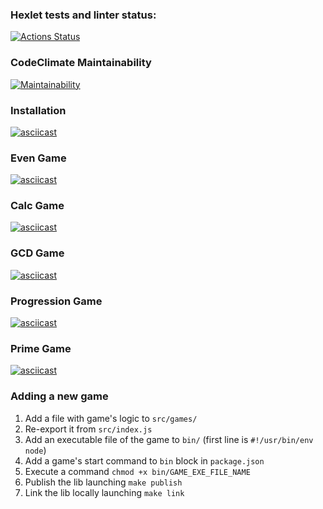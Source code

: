 ### Hexlet tests and linter status:
[![Actions Status](https://github.com/vladislav1923/backend-project-lvl1/actions/workflows/hexlet-check.yml/badge.svg)](https://github.com/vladislav1923/backend-project-lvl1/actions)

### CodeClimate Maintainability
[![Maintainability](https://api.codeclimate.com/v1/badges/887d2b9c72e84c2cc7b0/maintainability)](https://codeclimate.com/github/vladislav1923/backend-project-lvl1/maintainability)

### Installation
[![asciicast](https://asciinema.org/a/MUmYKzcnaSgsjOMN6wezWIW46.svg)](https://asciinema.org/a/MUmYKzcnaSgsjOMN6wezWIW46)

### Even Game
[![asciicast](https://asciinema.org/a/3pFvfqqQcOo37buM8seApHrGc.svg)](https://asciinema.org/a/3pFvfqqQcOo37buM8seApHrGc)

### Calc Game
[![asciicast](https://asciinema.org/a/ZggGgV45FBl2AsOzSyJd4ssN9.svg)](https://asciinema.org/a/ZggGgV45FBl2AsOzSyJd4ssN9)

### GCD Game
[![asciicast](https://asciinema.org/a/TJ23POd8Gq0mJSEcoi0J60HRC.svg)](https://asciinema.org/a/TJ23POd8Gq0mJSEcoi0J60HRC)

### Progression Game
[![asciicast](https://asciinema.org/a/q0AB1xZaENteiUdOaj9bJwkgV.svg)](https://asciinema.org/a/q0AB1xZaENteiUdOaj9bJwkgV)

### Prime Game
[![asciicast](https://asciinema.org/a/H2v7qGSSueAXH0AGzFmMpySyz.svg)](https://asciinema.org/a/H2v7qGSSueAXH0AGzFmMpySyz)

### Adding a new game
1. Add a file with game's logic to `src/games/`
2. Re-export it from `src/index.js`
3. Add an executable file of the game to `bin/` (first line is `#!/usr/bin/env node`)
4. Add a game's start command to `bin` block in `package.json`
5. Execute a command `chmod +x bin/GAME_EXE_FILE_NAME`
6. Publish the lib launching `make publish`
7. Link the lib locally launching `make link`
